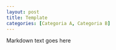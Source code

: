 ```yaml
---
layout: post
title: Template
categories: [Categoria A, Categoria B]
---
```


Markdown text goes here